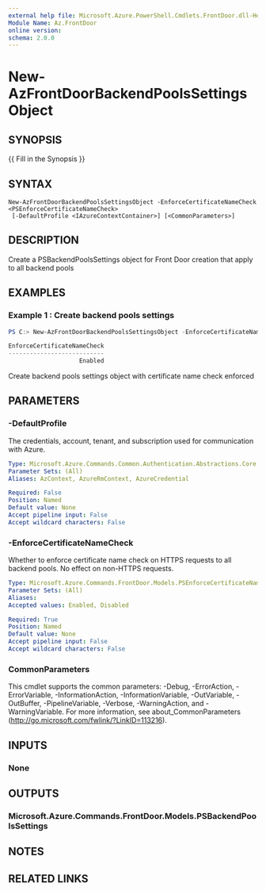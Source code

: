 ```yaml
---
external help file: Microsoft.Azure.PowerShell.Cmdlets.FrontDoor.dll-Help.xml
Module Name: Az.FrontDoor
online version:
schema: 2.0.0
---
```


# New-AzFrontDoorBackendPoolsSettingsObject

## SYNOPSIS
{{ Fill in the Synopsis }}

## SYNTAX

```
New-AzFrontDoorBackendPoolsSettingsObject -EnforceCertificateNameCheck <PSEnforceCertificateNameCheck>
 [-DefaultProfile <IAzureContextContainer>] [<CommonParameters>]
```

## DESCRIPTION
Create a PSBackendPoolsSettings object for Front Door creation that apply to all backend pools

## EXAMPLES

### Example 1 : Create backend pools settings
```powershell
PS C:> New-AzFrontDoorBackendPoolsSettingsObject -EnforceCertificateNameCheck Enabled

EnforceCertificateNameCheck
---------------------------
                    Enabled
```

Create backend pools settings object with certificate name check enforced

## PARAMETERS

### -DefaultProfile
The credentials, account, tenant, and subscription used for communication with Azure.

```yaml
Type: Microsoft.Azure.Commands.Common.Authentication.Abstractions.Core.IAzureContextContainer
Parameter Sets: (All)
Aliases: AzContext, AzureRmContext, AzureCredential

Required: False
Position: Named
Default value: None
Accept pipeline input: False
Accept wildcard characters: False
```

### -EnforceCertificateNameCheck
Whether to enforce certificate name check on HTTPS requests to all backend pools.
No effect on non-HTTPS requests.

```yaml
Type: Microsoft.Azure.Commands.FrontDoor.Models.PSEnforceCertificateNameCheck
Parameter Sets: (All)
Aliases:
Accepted values: Enabled, Disabled

Required: True
Position: Named
Default value: None
Accept pipeline input: False
Accept wildcard characters: False
```

### CommonParameters
This cmdlet supports the common parameters: -Debug, -ErrorAction, -ErrorVariable, -InformationAction, -InformationVariable, -OutVariable, -OutBuffer, -PipelineVariable, -Verbose, -WarningAction, and -WarningVariable. For more information, see about_CommonParameters (http://go.microsoft.com/fwlink/?LinkID=113216).

## INPUTS

### None

## OUTPUTS

### Microsoft.Azure.Commands.FrontDoor.Models.PSBackendPoolsSettings

## NOTES

## RELATED LINKS

